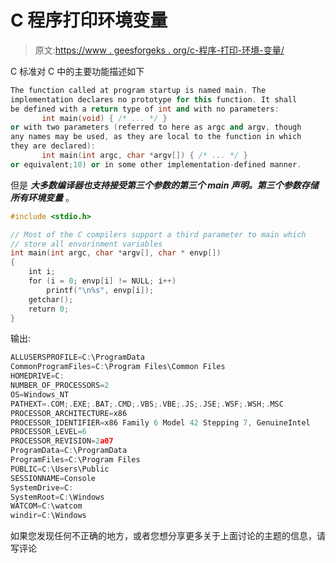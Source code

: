 # C 程序打印环境变量

> 原文:[https://www . geesforgeks . org/c-程序-打印-环境-变量/](https://www.geeksforgeeks.org/c-program-print-environment-variables/)

C 标准对 C 中的主要功能描述如下

```cpp
The function called at program startup is named main. The 
implementation declares no prototype for this function. It shall 
be defined with a return type of int and with no parameters:
       int main(void) { /* ... */ }
or with two parameters (referred to here as argc and argv, though 
any names may be used, as they are local to the function in which
they are declared):
       int main(int argc, char *argv[]) { /* ... */ }
or equivalent;10) or in some other implementation-defined manner.
```

但是 ***大多数编译器也支持接受第三个参数的第三个 main 声明。第三个参数存储所有环境变量*** 。

```cpp
#include <stdio.h>

// Most of the C compilers support a third parameter to main which
// store all envorinment variables
int main(int argc, char *argv[], char * envp[])
{
    int i;
    for (i = 0; envp[i] != NULL; i++)
        printf("\n%s", envp[i]);
    getchar();
    return 0;
}
```

输出:

```cpp
ALLUSERSPROFILE=C:\ProgramData
CommonProgramFiles=C:\Program Files\Common Files
HOMEDRIVE=C:
NUMBER_OF_PROCESSORS=2
OS=Windows_NT
PATHEXT=.COM;.EXE;.BAT;.CMD;.VBS;.VBE;.JS;.JSE;.WSF;.WSH;.MSC
PROCESSOR_ARCHITECTURE=x86
PROCESSOR_IDENTIFIER=x86 Family 6 Model 42 Stepping 7, GenuineIntel
PROCESSOR_LEVEL=6
PROCESSOR_REVISION=2a07
ProgramData=C:\ProgramData
ProgramFiles=C:\Program Files
PUBLIC=C:\Users\Public
SESSIONNAME=Console
SystemDrive=C:
SystemRoot=C:\Windows
WATCOM=C:\watcom
windir=C:\Windows
```

如果您发现任何不正确的地方，或者您想分享更多关于上面讨论的主题的信息，请写评论